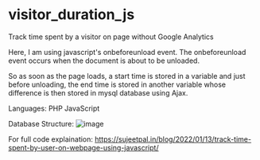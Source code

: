 # visitor_duration_js
Track time spent by a visitor on page without Google Analytics

Here, I am using javascript's onbeforeunload event. The onbeforeunload event occurs when the document is about to be unloaded.

So as soon as the page loads, a start time is stored in a variable and just before unloading, the end time is stored in another variable whose difference is then stored in mysql database using Ajax.

Languages:
PHP
JavaScript

Database Structure:
![image](https://user-images.githubusercontent.com/7383277/149571609-9d91643a-4957-450e-89a6-2b18d8ce72f7.png)

For full code explaination: https://sujeetpal.in/blog/2022/01/13/track-time-spent-by-user-on-webpage-using-javascript/
